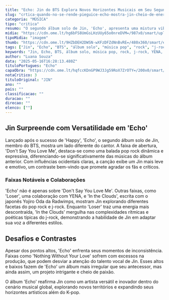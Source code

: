 ```yaml
---
title: "Echo: Jin do BTS Explora Novos Horizontes Musicais em Seu Segundo Álbum Solo"
slug: "crtica-quando-no-se-rende-pieguice-echo-mostra-jin-cheio-de-energia-criativa"
categoria: "MÚSICA"
tipo: "critica"
resumo: "O segundo álbum solo de Jin, 'Echo', apresenta uma mistura vibrante de gêneros, destacando a versatilidade e criatividade do artista."
midia: "https://cdn.ome.lt/hg6bFS8UmGsLHzUUy65o0nreDVM=/987x0/smart/uploads/conteudo/fotos/echo_topo.jpg"
tipoMidia: "imagem"
thumb: "https://cdn.ome.lt/9HZbDEH2DWSN-wXFzDFZdNnBvRE=/480x360/smart/extras/conteudos/echo_topo.jpg"
tags: ["Jin", "Echo", "BTS", "álbum solo", "música pop", "rock", "j-rock", "YENA", "Radwimps"]
keywords: "Jin, Echo, BTS, álbum solo, música pop, rock, j-rock, YENA, Radwimps"
author: "Luana Souza"
data: "2025-05-16T16:28:13.480Z"
tituloPortugues: "Echo"
capaObra: "https://cdn.ome.lt/hqfccKDnGP9WJ3Jg59RoX7ZrOTY=/200x0/smart/extras/capas/echo.jpg"
notaCritico: 3
tituloOriginal: "JIN"
ano: ""
pais: ""
classificacao: ""
duracao: ""
direcao: ""
elenco: [""]
---
```


## Jin Surpreende com Versatilidade em 'Echo'

Lançado após o sucesso de 'Happy', 'Echo', o segundo álbum solo de Jin, membro do BTS, mostra um lado diferente do cantor. A faixa de abertura, 'Don't Say You Love Me', destaca-se como uma balada pop rock dinâmica e expressiva, diferenciando-se significativamente das músicas do álbum anterior. Com influências ocidentais claras, a canção exibe um Jin mais leve e emotivo, um contraste bem-vindo que promete agradar os fãs e críticos.

### Faixas Notáveis e Colaborações

'Echo' não é apenas sobre 'Don't Say You Love Me'. Outras faixas, como 'Loser', uma colaboração com YENA, e 'In the Clouds', escrita com o japonês Yojiro Oda da Radwimps, mostram Jin explorando diferentes facetas do pop rock e j-rock. Enquanto 'Loser' traz uma energia mais descontraída, 'In the Clouds' mergulha nas complexidades rítmicas e poéticas típicas do j-rock, demonstrando a habilidade de Jin em adaptar sua voz a diferentes estilos.

## Desafios e Contrastes

Apesar dos pontos altos, 'Echo' enfrenta seus momentos de inconsistência. Faixas como 'Nothing Without Your Love' sofrem com excessos na produção, que podem desviar a atenção do talento vocal de Jin. Esses altos e baixos fazem de 'Echo' um álbum mais irregular que seu antecessor, mas ainda assim, um projeto intrigante e cheio de paixão.

O álbum 'Echo' reafirma Jin como um artista versátil e inovador dentro do cenário musical global, explorando novos territórios e expandindo seus horizontes artísticos além do K-pop.